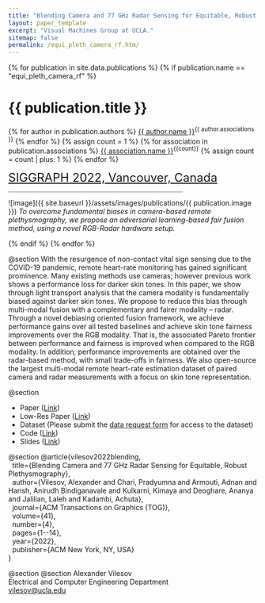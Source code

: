 ```yaml
---
title: "Blending Camera and 77 GHz Radar Sensing for Equitable, Robust Plethysmography"
layout: paper_template
excerpt: "Visual Machines Group at UCLA."
sitemap: false
permalink: /equi_pleth_camera_rf.htm/
---
```


{% for publication in site.data.publications %}
{% if publication.name == "equi_pleth_camera_rf" %}

# {{ publication.title }}

{% for author in publication.authors %} [{{ author.name }}]({{author.link}})<sup>{{ author.associations }}</sup>
{% endfor %}
{% assign count = 1 %}
{% for association in publication.associations %} [{{ association.name }}]({{association.link}})<sup>{{count}}</sup> {% assign count = count | plus: 1 %}
{% endfor %}

<font color="gray" size="5"><a href="https://s2022.siggraph.org/">SIGGRAPH 2022, Vancouver, Canada</a></font>

<hr class="center" style="width: 70%; color: grey; height: 0.1px; background-color:grey;"/>

![image]({{ site.baseurl }}/assets/images/publications/{{ publication.image }})
*To overcome fundamental biases in camera-based remote plethysmography, we propose an adversarial learning-based fair fusion method, using a novel RGB-Radar hardware setup.*
<br>

{% endif %}
{% endfor %}

<!--

  1 Abstract
  2 Files
  3 Citations
  4 Press
  5 Contact
  6 FAQ
  7 Media

-->

@section
With the resurgence of non-contact vital sign sensing due to the COVID-19 pandemic, remote heart-rate monitoring has gained significant prominence. Many existing methods use cameras; however previous work shows a performance loss for darker skin tones. In this paper, we show through light transport analysis that the camera modality is fundamentally biased against darker skin tones. We propose to reduce this bias through multi-modal fusion with a complementary and fairer modality – radar. Through a novel debiasing oriented fusion framework, we achieve performance gains over all tested baselines and achieve skin tone fairness improvements over the RGB modality. That is, the associated Pareto frontier between performance and fairness is improved when compared to the RGB modality. In addition, performance improvements are obtained over the radar-based method, with small trade-offs in fairness. We also open-source the largest multi-modal remote heart-rate estimation dataset of paired camera and radar measurements with a focus on skin tone representation.


@section
- Paper ([Link](https://dl.acm.org/doi/10.1145/3528223.3530161)) 
- Low-Res Paper ([Link](https://drive.google.com/file/d/1TSQpXoqkLtEgA3K1bSsQedVTjyQb65sa/view?usp=sharing))
- Dataset (Please submit the [data request form](https://docs.google.com/forms/d/e/1FAIpQLSfFqFXyp4-xH2NSx7Hk33FxSUb-MdwmwVCH3C_kUeQshJzn7Q/viewform) for access to the dataset)
- Code ([Link](https://github.com/UCLA-VMG/EquiPleth/))
- Slides ([Link](https://docs.google.com/presentation/d/1arSZlesm3VgBBglVNgi2xmAntTNgeLUfbt1LALtjDXw/edit#slide=id.g1428981a6f5_4_80))

@section
@article{vilesov2022blending, \
  &nbsp; title={Blending Camera and 77 GHz Radar Sensing for Equitable, Robust Plethysmography}, \
  &nbsp; author={Vilesov, Alexander and Chari, Pradyumna and Armouti, Adnan and Harish, Anirudh Bindiganavale and Kulkarni, Kimaya and Deoghare, Ananya and Jalilian, Laleh and Kadambi, Achuta}, \
  &nbsp; journal={ACM Transactions on Graphics (TOG)}, \
  &nbsp; volume={41}, \
  &nbsp; number={4}, \
  &nbsp; pages={1--14}, \
  &nbsp; year={2022}, \
  &nbsp; publisher={ACM New York, NY, USA} \
}

@section
@section
Alexander Vilesov \
Electrical and Computer Engineering Department \
vilesov@ucla.edu
